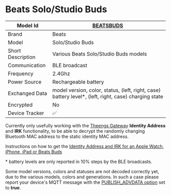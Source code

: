 # Beats Solo/Studio Buds

|Model Id|[BEATSBUDS](https://github.com/theengs/decoder/blob/development/src/devices/APPLEAIRPODS_json.h)|
|-|-|
|Brand|Beats|
|Model|Solo/Studio Buds|
|Short Description|Various Beats Solo/Studio Buds models|
|Communication|BLE broadcast|
|Frequency|2.4Ghz|
|Power Source|Rechargeable battery|
|Exchanged Data|model version, color, status, (left, right, case) battery level*, (left, right, case) charging state|
|Encrypted|No|
|Device Tracker|&#9989;|

Currently only usefully working with the [Theengs Gateway](https://gateway.theengs.io/use/use.html#details-options) **Identity Address** and **IRK** functionality, to be able to decrypt the randomly changing Bluetooth MAC address to the static identity MAC address.

Instructions on how to get the [Identity Address and IRK for an Apple Watch, iPhone, iPad or Beats Buds](https://gateway.theengs.io/use/use.html#getting-identity-resolving-key-irk-for-apple-watch-iphone-ipad-and-airpods)

\* battery levels are only reported in 10% steps by the BLE broadcasts.

Some model versions, colors and statuses are not decoded correctly yet, due to the various models, colors and generations. In such a case please report your device's MQTT message with the [PUBLISH_ADVDATA option](https://gateway.theengs.io/use/use.html#details-options) set to **true**.
